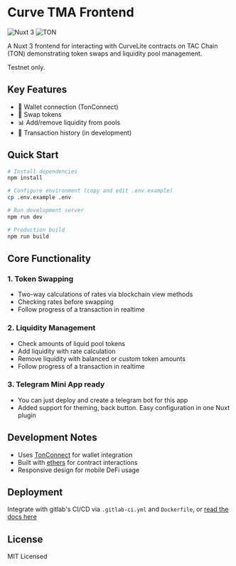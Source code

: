 # Curve TMA Frontend

![Nuxt 3](https://img.shields.io/badge/Nuxt-3.0+-00DC82?logo=nuxt.js)
![TON](https://img.shields.io/badge/Blockchain-TON-0088CC?logo=ton)

A Nuxt 3 frontend for interacting with CurveLite contracts on TAC Chain (TON) demonstrating
token swaps and liquidity pool management. 

Testnet only.

## Key Features

- 🔗 Wallet connection (TonConnect)
- 💱 Swap tokens
- 📊 Add/remove liquidity from pools
- 📖 Transaction history (in development)

## Quick Start

```bash
# Install dependencies
npm install

# Configure environment (copy and edit .env.example)
cp .env.example .env

# Run development server
npm run dev

# Production build
npm run build
```

## Core Functionality

### 1. Token Swapping
- Two-way calculations of rates via blockchain view methods
- Checking rates before swapping
- Follow progress of a transaction in realtime

### 2. Liquidity Management
- Check amounts of liquid pool tokens
- Add liquidity with rate calculation
- Remove liquidity with balanced or custom token amounts
- Follow progress of a transaction in realtime

### 3. Telegram Mini App ready
- You can just deploy and create a telegram bot for this app
- Added support for theming, back button. Easy configuration in one Nuxt plugin

## Development Notes

- Uses [TonConnect](https://www.npmjs.com/package/@tonconnect/ui) for wallet integration
- Built with [ethers](https://www.npmjs.com/package/ethers) for contract interactions
- Responsive design for mobile DeFi usage

## Deployment

Integrate with gitlab's CI/CD via `.gitlab-ci.yml` and `Dockerfile`, or [read the docs here](https://nuxt.com/docs/getting-started/deployment)

## License

MIT Licensed
